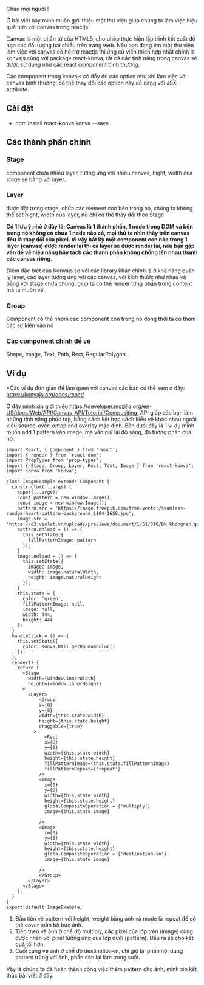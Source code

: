 Chào mọi người !

Ở bài viết này mình muốn giới thiệu một thư viện giúp chúng ta làm việc hiệu quả hơn với canvas trong reactjs.

Canvas là một phần tử của HTML5, cho phép thực hiện lập trình kết xuất đồ họa các đối tượng hai chiều trên trang web. Nếu bạn đang tìm một thư viện làm việc với canvas có hỗ trợ reactjs thì ứng cử viên thích hợp nhất chính là konvajs cùng với package react-konva, tất cả các tính năng trong canvas sẽ được sử dụng như các react component bình thường.

Các component trong konvajs có đầy đủ các option như khi làm việc với canvas bình thường, có thể thay đổi các option này dễ dàng với JSX attribute.

##  Cài đặt
- npm install react-konva konva --save
##  Các thành phần chính
###  Stage
component chứa nhiều layer, tương ứng với nhiều canvas, hight, width của stage sẽ bằng với layer.
###  Layer
được đặt trong stage, chứa các element con bên trong nó, chúng ta không thể set hight, width của layer, nó chỉ có thể thay đổi theo Stage. 

**Có 1 lưu ý nhỏ ở đây là: Canvas là 1 thành phần, 1 node trong DOM và bên trong nó không có chứa 1 node nào cả, mọi thứ ta nhìn thấy trên canvas đều là thay đổi của pixel. Vì vậy bất kỳ một component con nào trong 1 layer (canvas) được render lại thì cả layer sẽ được render lại, nếu bạn gặp vấn đề về hiệu năng hãy tách các thành phần không chồng lên nhau thành các canvas riêng.**

Điểm đặc biệt của Konvajs so với các library khác chính là ở khả năng quản lý layer, các layer tương ứng với các canvas, với kích thước như nhau và bằng với stage chứa chúng, giúp ta có thể render từng phần trong content mà ta muốn vẽ.

### Group
Component có thể nhóm các component con trong nó đồng thời ta có thêm các sự kiện vào nó
### Các component chính để vẽ
Shape, Image, Text, Path, Rect, RegularPolygon...
## Ví dụ
*Các ví dụ đơn giản để làm quen với canvas các bạn có thể xem ở đây: https://konvajs.org/docs/react/

Ở đây mình xin giới thiệu https://developer.mozilla.org/en-US/docs/Web/API/Canvas_API/Tutorial/Compositing, API giúp các bạn làm những tính năng phức tạp, bằng cách kết hợp cách kiểu vẽ khác nhau ngoài kiểu source-over: ontop and overlay mặc định.
Bên dưới đây là 1 ví dụ mình muốn add 1 pattern vào image, mà vẫn giữ lại độ sáng, độ tương phản của nó.
```
import React, { Component } from 'react';
import { render } from 'react-dom';
import PropTypes from 'prop-types';
import { Stage, Group, Layer, Rect, Text, Image } from 'react-konva';
import Konva from 'konva';

class ImageExample extends Component {
  constructor(...args) {
    super(...args);
    const pattern = new window.Image();
    const image = new window.Image();
    pattern.src = 'https://image.freepik.com/free-vector/seamless-random-heart-pattern-background_1164-1658.jpg';
    image.src = 'https://d3.violet.vn/uploads/previews/document/1/51/316/BH_khongnen.gif';
    pattern.onload = () => {
      this.setState({
        fillPatternImage: pattern
      });
    }
    image.onload = () => {
      this.setState({
        image: image,
        width: image.naturalWidth,
        height: image.naturalHeight
      });
    }
    this.state = {
      color: 'green',
      fillPatternImage: null,
      image: null,
      width: 444,
      height: 444
    };
  }
  handleClick = () => {
    this.setState({
      color: Konva.Util.getRandomColor()
    });
  };
  render() {
    return (
      <Stage 
        width={window.innerWidth}
        height={window.innerHeight}
      >
  	    <Layer>
  		    <Group 
            x={0}
            y={0}
            width={this.state.width}
            height={this.state.height}
            draggable={true}
          >
  		      <Rect
              x={0}
              y={0}
              width={this.state.width}
              height={this.state.height}
              fillPatternImage={this.state.fillPatternImage}
              fillPatternRepeat={'repeat'}
            />
            <Image
              x={0}
              y={0}
              width={this.state.width}
              height={this.state.height}
              globalCompositeOperation = {'multiply'}
              image={this.state.image}
              
            />
            <Image
              x={0}
              y={0}
              width={this.state.width}
              height={this.state.height}
              globalCompositeOperation = {'destination-in'}
              image={this.state.image}
              
            />
  		    </Group>
  	    </Layer>
      </Stage>
    );
  }
}
export default ImageExample;
```
1. Đầu tiên vẽ pattern với height, weight bằng ảnh và mode là repeat để có thể cover toàn bộ bức ảnh.
2. Tiếp theo vẽ ảnh ở chế độ multiply, các pixel của lớp trên (image) cùng được nhân với pixel tương ứng của lớp dưới (pattern). Đầu ra sẽ cho kết quả tối hơn.
3. Cuối cùng vẽ ảnh ở chế độ destination-in, chỉ giữ lại phần nội dung pattern trùng với ảnh, phần còn lại làm trong suốt.

Vậy là chúng ta đã hoàn thành công việc thêm pattern cho ảnh, mình xin kết thúc bài viết ở đây.